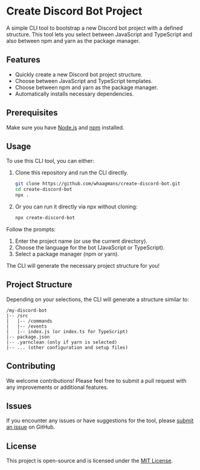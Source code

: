 # Create Discord Bot Project

A simple CLI tool to bootstrap a new Discord bot project with a defined structure. This tool lets you select between JavaScript and TypeScript and also between npm and yarn as the package manager.

## Features

- Quickly create a new Discord bot project structure.
- Choose between JavaScript and TypeScript templates.
- Choose between npm and yarn as the package manager.
- Automatically installs necessary dependencies.

## Prerequisites

Make sure you have [Node.js](https://nodejs.org/) and [npm](https://www.npmjs.com/) installed.

## Usage

To use this CLI tool, you can either:

1. Clone this repository and run the CLI directly.
   
   ```bash
   git clone https://github.com/whaagmans/create-discord-bot.git
   cd create-discord-bot
   npx .
   ```

2. Or you can run it directly via npx without cloning:

   ```bash
   npx create-discord-bot
   ```

Follow the prompts:

1. Enter the project name (or use the current directory).
2. Choose the language for the bot (JavaScript or TypeScript).
3. Select a package manager (npm or yarn).

The CLI will generate the necessary project structure for you!

## Project Structure

Depending on your selections, the CLI will generate a structure similar to:

```
/my-discord-bot
|-- /src
|   |-- /commands
|   |-- /events
|   |-- index.js (or index.ts for TypeScript)
|-- package.json
|-- .yarnclean (only if yarn is selected)
|-- ... (other configuration and setup files)
```

## Contributing

We welcome contributions! Please feel free to submit a pull request with any improvements or additional features.

## Issues

If you encounter any issues or have suggestions for the tool, please [submit an issue](https://github.com/whaagmans/create-discord-bot/issues) on GitHub.

## License

This project is open-source and is licensed under the [MIT License](LICENSE).
